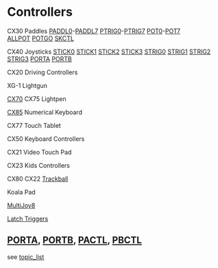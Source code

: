 # Controllers  
  
CX30 Paddles [PADDL0](../PADDL0/index.md)-[PADDL7](../PADDL7/index.md) [PTRIG0](../PTRIG0/index.md)-[PTRIG7](../PTRIG7/index.md) [POT0](../POT0/index.md)-[POT7](../POT7/index.md) [ALLPOT](../ALLPOT/index.md) [POTGO](../POTGO/index.md) [SKCTL](../SKCTL/index.md)  
  
CX40 Joysticks [STICK0](../STICK0/index.md) [STICK1](../STICK1/index.md) [STICK2](../STICK2/index.md) [STICK3](../STICK3/index.md) [STRIG0](../STRIG0/index.md) [STRIG1](../STRIG1/index.md) [STRIG2](../STRIG2/index.md) [STRIG3](../STRIG3/index.md) [PORTA](../PORTA/index.md) [PORTB](../PORTB/index.md)  
  
CX20 Driving Controllers  
  
XG-1 Lightgun  
  
[CX70](../Atari_CX70_Light_Pen/index.md) CX75 Lightpen  
  
[CX85](../CX85_Keyboard_Handler/index.md) Numerical Keyboard  
  
CX77 Touch Tablet  
  
CX50 Keyboard Controllers  
  
CX21 Video Touch Pad  
  
CX23 Kids Controllers  
  
CX80 CX22 [Trackball](../Trackball/index.md)  
  
Koala Pad  
  
[MultiJoy8](../How_to_query_the_MultiJoy_Interface/index.md)  
  
[Latch Triggers](../GRACTL/index.md)  
  
[PORTA](../PORTA/index.md), [PORTB](../PORTB/index.md), [PACTL](../PACTL/index.md), [PBCTL](../PBCTL/index.md)  
---
see [topic_list](../topic_list/index.md)  
